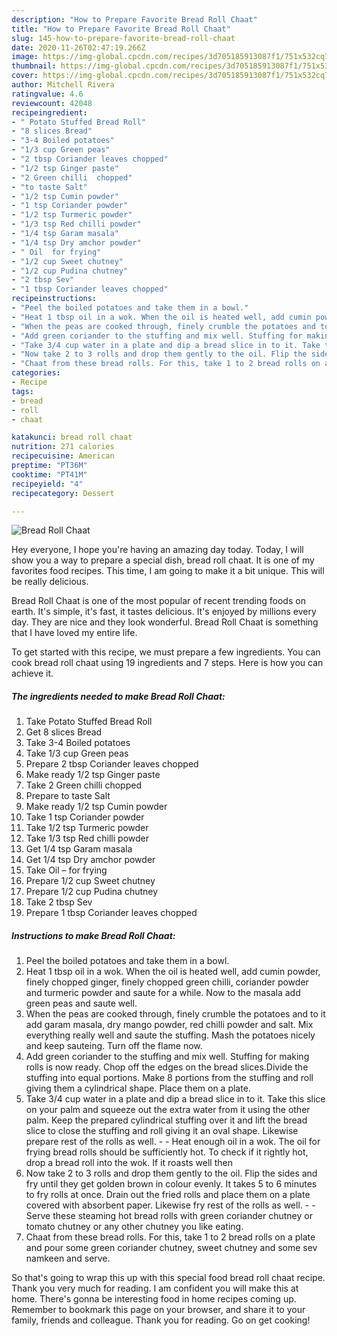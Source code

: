 ```yaml
---
description: "How to Prepare Favorite Bread Roll Chaat"
title: "How to Prepare Favorite Bread Roll Chaat"
slug: 145-how-to-prepare-favorite-bread-roll-chaat
date: 2020-11-26T02:47:19.266Z
image: https://img-global.cpcdn.com/recipes/3d705185913087f1/751x532cq70/bread-roll-chaat-recipe-main-photo.jpg
thumbnail: https://img-global.cpcdn.com/recipes/3d705185913087f1/751x532cq70/bread-roll-chaat-recipe-main-photo.jpg
cover: https://img-global.cpcdn.com/recipes/3d705185913087f1/751x532cq70/bread-roll-chaat-recipe-main-photo.jpg
author: Mitchell Rivera
ratingvalue: 4.6
reviewcount: 42048
recipeingredient:
- " Potato Stuffed Bread Roll"
- "8 slices Bread"
- "3-4 Boiled potatoes"
- "1/3 cup Green peas"
- "2 tbsp Coriander leaves chopped"
- "1/2 tsp Ginger paste"
- "2 Green chilli  chopped"
- "to taste Salt"
- "1/2 tsp Cumin powder"
- "1 tsp Coriander powder"
- "1/2 tsp Turmeric powder"
- "1/3 tsp Red chilli powder"
- "1/4 tsp Garam masala"
- "1/4 tsp Dry amchor powder"
- " Oil  for frying"
- "1/2 cup Sweet chutney"
- "1/2 cup Pudina chutney"
- "2 tbsp Sev"
- "1 tbsp Coriander leaves chopped"
recipeinstructions:
- "Peel the boiled potatoes and take them in a bowl."
- "Heat 1 tbsp oil in a wok. When the oil is heated well, add cumin powder, finely chopped ginger, finely chopped green chilli, coriander powder and turmeric powder and saute for a while. Now to the masala add green peas and saute well."
- "When the peas are cooked through, finely crumble the potatoes and to it add garam masala, dry mango powder, red chilli powder and salt. Mix everything really well and saute the stuffing. Mash the potatoes nicely and keep sauteing. Turn off the flame now."
- "Add green coriander to the stuffing and mix well. Stuffing for making rolls is now ready. Chop off the edges on the bread slices.Divide the stuffing into equal portions. Make 8 portions from the stuffing and roll giving them a cylindrical shape. Place them on a plate."
- "Take 3/4 cup water in a plate and dip a bread slice in to it. Take this slice on your palm and squeeze out the extra water from it using the other palm. Keep the prepared cylindrical stuffing over it and lift the bread slice to close the stuffing and roll giving it an oval shape. Likewise prepare rest of the rolls as well.  Heat enough oil in a wok. The oil for frying bread rolls should be sufficiently hot. To check if it rightly hot, drop a bread roll into the wok. If it roasts well then"
- "Now take 2 to 3 rolls and drop them gently to the oil. Flip the sides and fry until they get golden brown in colour evenly. It takes 5 to 6 minutes to fry rolls at once. Drain out the fried rolls and place them on a plate covered with absorbent paper. Likewise fry rest of the rolls as well.   Serve these steaming hot bread rolls with green coriander chutney or tomato chutney or any other chutney you like eating."
- "Chaat from these bread rolls. For this, take 1 to 2 bread rolls on a plate and pour some green coriander chutney, sweet chutney and some sev namkeen and serve."
categories:
- Recipe
tags:
- bread
- roll
- chaat

katakunci: bread roll chaat 
nutrition: 271 calories
recipecuisine: American
preptime: "PT36M"
cooktime: "PT41M"
recipeyield: "4"
recipecategory: Dessert

---
```



![Bread Roll Chaat](https://img-global.cpcdn.com/recipes/3d705185913087f1/751x532cq70/bread-roll-chaat-recipe-main-photo.jpg)

Hey everyone, I hope you're having an amazing day today. Today, I will show you a way to prepare a special dish, bread roll chaat. It is one of my favorites food recipes. This time, I am going to make it a bit unique. This will be really delicious.



Bread Roll Chaat is one of the most popular of recent trending foods on earth. It's simple, it's fast, it tastes delicious. It's enjoyed by millions every day. They are nice and they look wonderful. Bread Roll Chaat is something that I have loved my entire life.


To get started with this recipe, we must prepare a few ingredients. You can cook bread roll chaat using 19 ingredients and 7 steps. Here is how you can achieve it.

<!--inarticleads1-->

##### The ingredients needed to make Bread Roll Chaat:

1. Take  Potato Stuffed Bread Roll
1. Get 8 slices Bread
1. Take 3-4 Boiled potatoes
1. Take 1/3 cup Green peas
1. Prepare 2 tbsp Coriander leaves chopped
1. Make ready 1/2 tsp Ginger paste
1. Take 2 Green chilli  chopped
1. Prepare to taste Salt
1. Make ready 1/2 tsp Cumin powder
1. Take 1 tsp Coriander powder
1. Take 1/2 tsp Turmeric powder
1. Take 1/3 tsp Red chilli powder
1. Get 1/4 tsp Garam masala
1. Get 1/4 tsp Dry amchor powder
1. Take  Oil – for frying
1. Prepare 1/2 cup Sweet chutney
1. Prepare 1/2 cup Pudina chutney
1. Take 2 tbsp Sev
1. Prepare 1 tbsp Coriander leaves chopped




<!--inarticleads2-->

##### Instructions to make Bread Roll Chaat:

1. Peel the boiled potatoes and take them in a bowl.
1. Heat 1 tbsp oil in a wok. When the oil is heated well, add cumin powder, finely chopped ginger, finely chopped green chilli, coriander powder and turmeric powder and saute for a while. Now to the masala add green peas and saute well.
1. When the peas are cooked through, finely crumble the potatoes and to it add garam masala, dry mango powder, red chilli powder and salt. Mix everything really well and saute the stuffing. Mash the potatoes nicely and keep sauteing. Turn off the flame now.
1. Add green coriander to the stuffing and mix well. Stuffing for making rolls is now ready. Chop off the edges on the bread slices.Divide the stuffing into equal portions. Make 8 portions from the stuffing and roll giving them a cylindrical shape. Place them on a plate.
1. Take 3/4 cup water in a plate and dip a bread slice in to it. Take this slice on your palm and squeeze out the extra water from it using the other palm. Keep the prepared cylindrical stuffing over it and lift the bread slice to close the stuffing and roll giving it an oval shape. Likewise prepare rest of the rolls as well. -  - Heat enough oil in a wok. The oil for frying bread rolls should be sufficiently hot. To check if it rightly hot, drop a bread roll into the wok. If it roasts well then
1. Now take 2 to 3 rolls and drop them gently to the oil. Flip the sides and fry until they get golden brown in colour evenly. It takes 5 to 6 minutes to fry rolls at once. Drain out the fried rolls and place them on a plate covered with absorbent paper. Likewise fry rest of the rolls as well.  -  - Serve these steaming hot bread rolls with green coriander chutney or tomato chutney or any other chutney you like eating.
1. Chaat from these bread rolls. For this, take 1 to 2 bread rolls on a plate and pour some green coriander chutney, sweet chutney and some sev namkeen and serve.




So that's going to wrap this up with this special food bread roll chaat recipe. Thank you very much for reading. I am confident you will make this at home. There's gonna be interesting food in home recipes coming up. Remember to bookmark this page on your browser, and share it to your family, friends and colleague. Thank you for reading. Go on get cooking!

